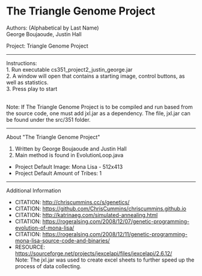 # The Triangle Genome Project

Authors: (Alphabetical by Last Name)
<br>George Boujaoude, Justin Hall

Project: Triangle Genome Project

********************************************
Instructions:
<br>1. Run executable cs351_project2_justin_george.jar 
<br>2. A window will open that contains a starting image, control buttons, as well as statistics.
<br>3. Press play to start

<br>Note: If The Triangle Genome Project is to be compiled and run based from the source code, one must add jxl.jar as a dependency. The file, jxl.jar can be found under the src/351 folder.

********************************************
About "The Triangle Genome Project"
1. Written by George Boujaoude and Justin Hall
2. Main method is found in EvolutionLoop.java

- Project Default Image: Mona Lisa - 512x413
- Project Default Amount of Tribes: 1

********************************************
Additional Information
* CITATION: http://chriscummins.cc/s/genetics/
* CITATION: https://github.com/ChrisCummins/chriscummins.github.io
* CITATION: http://katrinaeg.com/simulated-annealing.html
* CITATION: https://rogeralsing.com/2008/12/07/genetic-programming-evolution-of-mona-lisa/
* CITATION: https://rogeralsing.com/2008/12/11/genetic-programming-mona-lisa-source-code-and-binaries/
* RESOURCE: https://sourceforge.net/projects/jexcelapi/files/jexcelapi/2.6.12/
<br>Note: The jxl.jar was used to create excel sheets to further speed up the process of data collecting.
